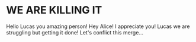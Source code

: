 WE ARE KILLING IT
=================

Hello Lucas you amazing person!
Hey Alice! I appreciate you!
Lucas we are struggling but getting it done!
Let's conflict this merge...
